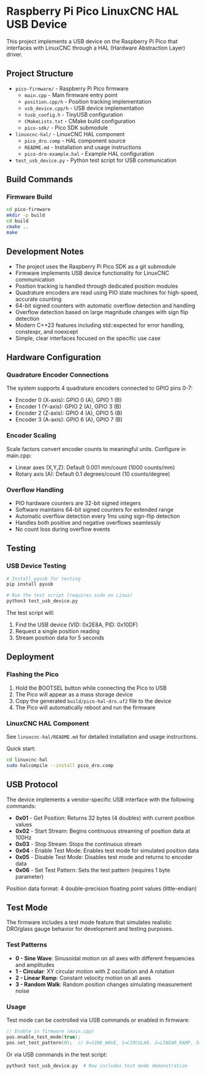 # Raspberry Pi Pico LinuxCNC HAL USB Device

This project implements a USB device on the Raspberry Pi Pico that interfaces with LinuxCNC through a HAL (Hardware Abstraction Layer) driver.

## Project Structure

- `pico-firmware/` - Raspberry Pi Pico firmware
  - `main.cpp` - Main firmware entry point
  - `position.cpp/h` - Position tracking implementation
  - `usb_device.cpp/h` - USB device implementation
  - `tusb_config.h` - TinyUSB configuration
  - `CMakeLists.txt` - CMake build configuration
  - `pico-sdk/` - Pico SDK submodule
- `linuxcnc-hal/` - LinuxCNC HAL component
  - `pico_dro.comp` - HAL component source
  - `README.md` - Installation and usage instructions
  - `pico-dro-example.hal` - Example HAL configuration
- `test_usb_device.py` - Python test script for USB communication

## Build Commands

### Firmware Build
```bash
cd pico-firmware
mkdir -p build
cd build
cmake ..
make
```

## Development Notes

- The project uses the Raspberry Pi Pico SDK as a git submodule
- Firmware implements USB device functionality for LinuxCNC communication
- Position tracking is handled through dedicated position modules
- Quadrature encoders are read using PIO state machines for high-speed, accurate counting
- 64-bit signed counters with automatic overflow detection and handling
- Overflow detection based on large magnitude changes with sign flip detection
- Modern C++23 features including std::expected for error handling, constexpr, and noexcept
- Simple, clear interfaces focused on the specific use case

## Hardware Configuration

### Quadrature Encoder Connections
The system supports 4 quadrature encoders connected to GPIO pins 0-7:
- Encoder 0 (X-axis): GPIO 0 (A), GPIO 1 (B)
- Encoder 1 (Y-axis): GPIO 2 (A), GPIO 3 (B)
- Encoder 2 (Z-axis): GPIO 4 (A), GPIO 5 (B)
- Encoder 3 (A-axis): GPIO 6 (A), GPIO 7 (B)

### Encoder Scaling
Scale factors convert encoder counts to meaningful units. Configure in main.cpp:
- Linear axes (X,Y,Z): Default 0.001 mm/count (1000 counts/mm)
- Rotary axis (A): Default 0.1 degrees/count (10 counts/degree)

### Overflow Handling
- PIO hardware counters are 32-bit signed integers
- Software maintains 64-bit signed counters for extended range
- Automatic overflow detection every 1ms using sign-flip detection
- Handles both positive and negative overflows seamlessly
- No count loss during overflow events

## Testing

### USB Device Testing
```bash
# Install pyusb for testing
pip install pyusb

# Run the test script (requires sudo on Linux)
python3 test_usb_device.py
```

The test script will:
1. Find the USB device (VID: 0x2E8A, PID: 0x10DF)
2. Request a single position reading
3. Stream position data for 5 seconds

## Deployment

### Flashing the Pico
1. Hold the BOOTSEL button while connecting the Pico to USB
2. The Pico will appear as a mass storage device
3. Copy the generated `build/pico-hal-dro.uf2` file to the device
4. The Pico will automatically reboot and run the firmware

### LinuxCNC HAL Component
See `linuxcnc-hal/README.md` for detailed installation and usage instructions.

Quick start:
```bash
cd linuxcnc-hal
sudo halcompile --install pico_dro.comp
```

## USB Protocol

The device implements a vendor-specific USB interface with the following commands:

- **0x01** - Get Position: Returns 32 bytes (4 doubles) with current position values
- **0x02** - Start Stream: Begins continuous streaming of position data at 100Hz
- **0x03** - Stop Stream: Stops the continuous stream
- **0x04** - Enable Test Mode: Enables test mode for simulated position data
- **0x05** - Disable Test Mode: Disables test mode and returns to encoder data
- **0x06** - Set Test Pattern: Sets the test pattern (requires 1 byte parameter)

Position data format: 4 double-precision floating point values (little-endian)

## Test Mode

The firmware includes a test mode feature that simulates realistic DRO/glass gauge behavior for development and testing purposes.

### Test Patterns

- **0 - Sine Wave**: Sinusoidal motion on all axes with different frequencies and amplitudes
- **1 - Circular**: XY circular motion with Z oscillation and A rotation
- **2 - Linear Ramp**: Constant velocity motion on all axes
- **3 - Random Walk**: Random position changes simulating measurement noise

### Usage

Test mode can be controlled via USB commands or enabled in firmware:

```cpp
// Enable in firmware (main.cpp)
pos.enable_test_mode(true);
pos.set_test_pattern(0);  // 0=SINE_WAVE, 1=CIRCULAR, 2=LINEAR_RAMP, 3=RANDOM_WALK
```

Or via USB commands in the test script:
```bash
python3 test_usb_device.py  # Now includes test mode demonstration
```